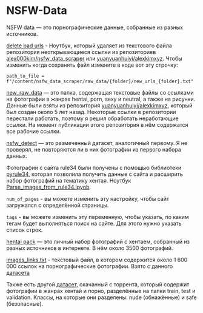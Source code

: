 # NSFW-Data

NSFW data — это порнографические данные, собранные из разных источников.

[delete bad urls](https://github.com/Serfetto/NSFW-Data/blob/main/delete_bad_urls.ipynb) - Ноутбук, который удаляет из текстового файла репозитория неоткрывающиеся ссылки из репозиториев [alex000kim/nsfw_data_scraper](https://github.com/alex000kim/nsfw_data_scraper) или [yuanyuanhuiyi/alexkimxyz](https://github.com/yuanyuanhuiyi/alexkimxyz). Чтобы изменить когда сохранять файл измените в коде вот эту строчку: 

```path_to_file = f"/content/nsfw_data_scraper/raw_data/{folder}/new_urls_{folder}.txt"```

[new_raw_data](https://github.com/Serfetto/nsfw_data/tree/main/new_raw_data) — это папка, содержащая текстовые файлы со ссылками на фотографии в жанрах hentai, porn, sexy и neutral, а также на рисунки. Данные были взяты из репозитория [yuanyuanhuiyi/alexkimxyz](https://github.com/yuanyuanhuiyi/alexkimxyz), который был создан около 5 лет назад. Некоторые ссылки в репозитории перестали работать, поэтому я решил обработать неработающие ссылки. На момент публикации этого репозитория в нём содержатся все рабочие ссылки.

[nsfw_detect](https://huggingface.co/datasets/deepghs/nsfw_detect) — это размеченный датасет, аналогичный первому. Я не проверял, не повторяются ли в них фотографии из первого набора данных.

Фотографии с сайта rule34 были получены с помощью библиотеки [pyrule34](https://github.com/b3yc0d3/rule34Py), которая позволила получить данные с сайта и расширить набор фотографий на тематику хентая. Ноутбук [Parse_images_from_rule34.ipynb](https://github.com/Serfetto/NSFW-Data/blob/main/Parse_images_from_rule34.ipynb). 

```num_of_pages``` - вы можете изменить эту настройку, чтобы сайт загружался с определённой страницы.

```tags``` - вы можете изменить эту переменную, чтобы указать, по каким тегам будет выполняться поиск на сайте. Для этого нужно указать список строк.

[hentai pack](https://drive.google.com/drive/folders/13rMPxoGLIsfq8XNqBh0B7qg2a1mP91Cn?usp=sharing) — это личный набор фотографий с хентаем, собранный из разных источников в интернете. В нём около 3500 фотографий.

[images_links.txt](https://drive.google.com/file/d/1VwqsUvuw11htJ2Dqs5PShg7QGq5a7VLs/view?usp=sharing) - текстовый файл, в котором содержится около 1 600 000 ссылок на порнографические фотографии. Взято с данного [датасета](https://pastebin.com/xb4X99cq)

Также есть другой [датасет](https://archive.org/details/dataset-nude), скачанный с торрента, который содержит фотографии в жанрах хентай и порно, разделённые на папки train, test и validation. Классы, на которые они разделены: nude (обнажённые) и safe (безопасные).
